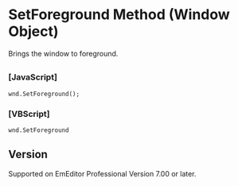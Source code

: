 # SetForeground Method (Window Object)

Brings the window to foreground.

## 

### \[JavaScript\]

```
wnd.SetForeground();
```

### \[VBScript\]

```
wnd.SetForeground
```

## Version

Supported on EmEditor Professional Version 7.00 or later.
